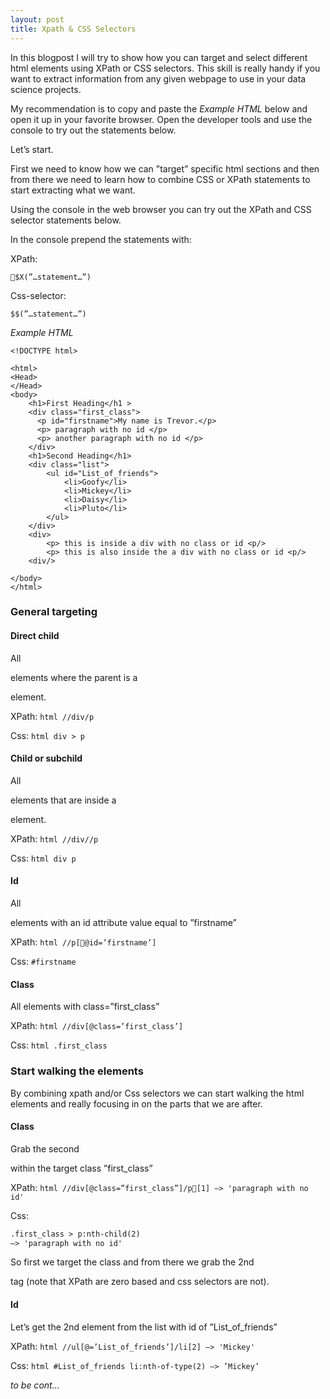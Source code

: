 ```yaml
---
layout: post
title: Xpath & CSS Selectors
---
```


In this blogpost I will try to show how you can target and select different html elements using XPath or CSS selectors. This skill is really handy if you want to extract information from any given webpage to use in your data science projects.

My recommendation is to copy and paste the *Example HTML* below and open it up in your favorite browser. Open the developer tools and use the console to try out the statements below.

Let’s start.

First we need to know how we can ”target” specific html sections and then from there we need to learn how to combine CSS or XPath statements to start extracting what we want.

Using the console in the web browser you can try out the XPath and CSS selector statements below.

In the console prepend the statements with:

XPath: 
```
$X(”…statement…”)
```

Css-selector:
```
$$(”…statement…”) 
```

*Example HTML*

```
<!DOCTYPE html>

<html>
<Head>
</Head>
<body>
	<h1>First Heading</h1 >
	<div class="first_class">
	  <p id="firstname">My name is Trevor.</p>
	  <p> paragraph with no id </p>
	  <p> another paragraph with no id </p>
	</div>
	<h1>Second Heading</h1>
	<div class="list">
		<ul id="List_of_friends">
			<li>Goofy</li>
			<li>Mickey</li>
			<li>Daisy</li>
			<li>Pluto</li>
		</ul> 
	</div>	
	<div>
		<p> this is inside a div with no class or id <p/>
		<p> this is also inside the a div with no class or id <p/>	
	<div/>
	
</body>
</html>
```

### General targeting

#### Direct child

All <p> elements where the parent is a <div> element.

XPath: 
    ```html
    //div/p
    ```

Css:
    ```html
    div > p
    ```

#### Child or subchild

All <p> elements that are inside a <div> element.

XPath:
    ```html
    //div//p
    ```

Css:
    ```html
    div p
    ```


#### Id

All <p> elements with an id attribute value equal to ”firstname”

XPath:
    ```html
    //p[@id=’firstname’]
    ```

Css:
    ```
    #firstname
    ```
#### Class

All elements with class=”first_class”

XPath:
    ```html
    //div[@class=’first_class’]
    ```

Css:
    ```html
    .first_class
    ```

### Start walking the elements

By combining xpath and/or Css selectors we can start walking the html elements and really focusing in on the parts that we are after.

#### Class

Grab the second <p> within the target class ”first_class”

XPath:
    ```html
    //div[@class=”first_class”]/p[1]
    —> 'paragraph with no id'
    ```

Css:
```html
.first_class > p:nth-child(2)
—> 'paragraph with no id'
```

So first we target the class and from there we grab the 2nd <p> tag (note that XPath are zero based and css selectors are not).

#### Id

Let’s get the 2nd element from the list with id of ”List_of_friends”

XPath:
    ```html
    //ul[@=’List_of_friends’]/li[2]
    —> 'Mickey'
    ```

Css:
    ```html
    #List_of_friends li:nth-of-type(2)
    —> ’Mickey’
    ```


*to be cont…*
















